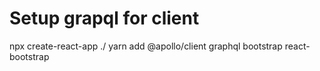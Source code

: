 # Setup grapql for client

npx create-react-app ./
yarn add @apollo/client graphql bootstrap react-bootstrap